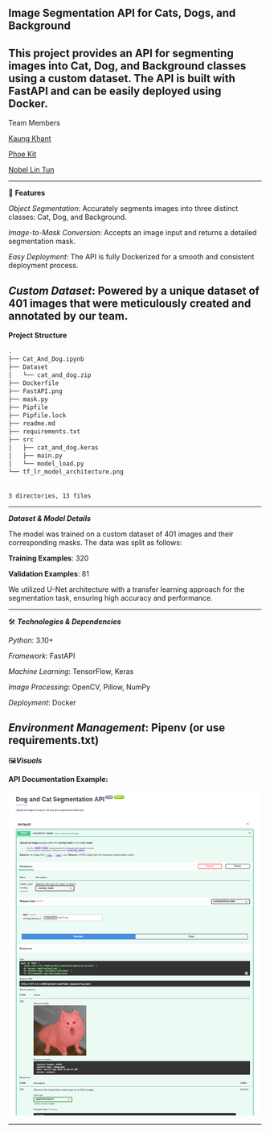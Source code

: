 Image Segmentation API for Cats, Dogs, and Background
--
This project provides an API for segmenting images into **Cat**, **Dog**, and **Background** classes using a custom dataset. The API is built with FastAPI and can be easily deployed using Docker.
-----------------------------------------------------------------
Team Members

[Kaung Khant](https://github.com/kaungkhantcoder)

[Phoe Kit](https://github.com/Bt-PplusK)

[Nobel Lin Tun](https://github.com/sleepynob)


-----------------------------------

🚀 **Features**

*Object Segmentation*: Accurately segments images into three distinct classes: Cat, Dog, and Background.

*Image-to-Mask Conversion*: Accepts an image input and returns a detailed segmentation mask.

*Easy Deployment*: The API is fully Dockerized for a smooth and consistent deployment process.

*Custom Dataset*: Powered by a unique dataset of 401 images that were meticulously created and annotated by our team.
---------------------------------------------------

****Project Structure****
```
.
├── Cat_And_Dog.ipynb
├── Dataset
│   └── cat_and_dog.zip
├── Dockerfile
├── FastAPI.png
├── mask.py
├── Pipfile
├── Pipfile.lock
├── readme.md
├── requirements.txt
├── src
│   ├── cat_and_dog.keras
│   ├── main.py
│   └── model_load.py
└── tf_lr_model_architecture.png


3 directories, 13 files
```

------------------------------------------------------
***Dataset & Model Details***

The model was trained on a custom dataset of 401 images and their corresponding masks. The data was split as follows:

**Training Examples**: 320

**Validation Examples**: 81

We utilized U-Net architecture with a transfer learning approach for the segmentation task, ensuring high accuracy and performance.

--------------------------------------------------
🛠️ ***Technologies & Dependencies***

*Python*: 3.10+

*Framework*: FastAPI

*Machine Learning*: TensorFlow, Keras

*Image Processing*: OpenCV, Pillow, NumPy

*Deployment*: Docker

*Environment Management*: Pipenv (or use requirements.txt)
--------------------------------------------------


🖼️***Visuals***

**API Documentation Example:**

![API Documentation](FastAPI.png)

--------------------------------------------------
